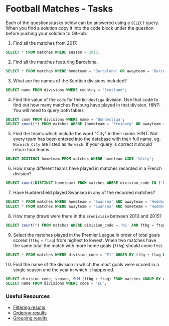 # Football Matches - Tasks

Each of the questions/tasks below can be answered using a `SELECT` query. When you find a solution copy it into the code block under the question before pushing your solution to GitHub.

1) Find all the matches from 2017.

```sql
SELECT * FROM matches WHERE season = 2017;


```

2) Find all the matches featuring Barcelona.

```sql
SELECT * FROM matches WHERE hometeam = 'Barcelona' OR awayteam = 'Barcelona';

```

3) What are the names of the Scottish divisions included?

```sql
SELECT name FROM divisions WHERE country = 'Scotland';

```

4) Find the value of the `code` for the `Bundesliga` division. Use that code to find out how many matches Freiburg have played in that division. HINT: You will need to query both tables

```sql
SELECT code FROM divisions WHERE name = 'Bundesliga';
SELECT count(*) FROM matches WHERE (hometeam = 'Freiburg' OR awayteam = 'Freiburg') AND division_code = 'D1';


```

5)  Find the teams which include the word "City" in their name. HINT: Not every team has been entered into the database with their full name, eg. `Norwich City` are listed as `Norwich`. If your query is correct it should return four teams.

```sql
SELECT DISTINCT hometeam FROM matches WHERE hometeam LIKE '%City';


```

6) How many different teams have played in matches recorded in a French division?

```sql
SELECT count(DISTINCT hometeam) FROM matches WHERE division_code IN ('F1', 'F2');


```

7) Have Huddersfield played Swansea in any of the recorded matches?

```sql
SELECT * FROM matches WHERE hometeam = 'Swansea' AND awayteam = 'Huddersfield';
SELECT * FROM matches WHERE awayteam = 'Swansea' AND hometeam = 'Huddersfield';


```

8) How many draws were there in the `Eredivisie` between 2010 and 2015?

```sql
SELECT count(*) FROM matches WHERE division_code = 'N1' AND fthg = ftag AND season BETWEEN 2010 AND 2015;


```

9) Select the matches played in the Premier League in order of total goals scored (`fthg` + `ftag`) from highest to lowest. When two matches have the same total the match with more home goals (`fthg`) should come first. 

```sql
SELECT * FROM matches WHERE division_code = 'E1' ORDER BY fthg + ftag DESC, fthg DESC; 

```

10) Find the name of the division in which the most goals were scored in a single season and the year in which it happened.

```sql
SELECT division_code, season, SUM (fthg + ftag) FROM matches GROUP BY division_code, season ORDER BY SUM DESC;
SELECT name FROM divisions WHERE code = 'EC';


```

### Useful Resources

- [Filtering results](https://www.w3schools.com/sql/sql_where.asp)
- [Ordering results](https://www.w3schools.com/sql/sql_orderby.asp)
- [Grouping results](https://www.w3schools.com/sql/sql_groupby.asp)
